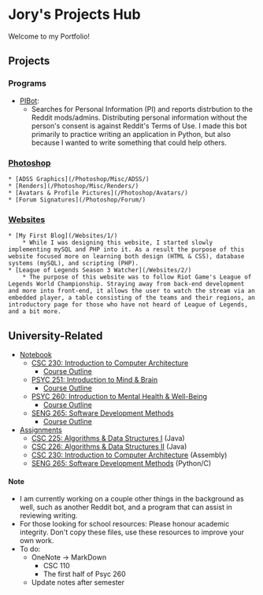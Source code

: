 # Jory's Projects Hub
Welcome to my Portfolio! 
## Projects
### Programs
 * [PIBot](/PIBot/): 
	* Searches for Personal Information (PI) and reports distrbution to the Reddit mods/admins. Distributing personal information without the person's consent is against Reddit's Terms of Use. I made this bot primarily to practice writing an application in Python, but also because I wanted to write something that could help others.

### [Photoshop](/Photoshop)
	* [ADSS Graphics](/Photoshop/Misc/ADSS/)
	* [Renders](/Photoshop/Misc/Renders/)
	* [Avatars & Profile Pictures](/Photoshop/Avatars/)
	* [Forum Signatures](/Photoshop/Forum/)

### [Websites](/Websites/)
	* [My First Blog](/Websites/1/)
		* While I was designing this website, I started slowly implementing mySQL and PHP into it. As a result the purpose of this website focused more on learning both design (HTML & CSS), database systems (mySQL), and scripting (PHP).
	* [League of Legends Season 3 Watcher](/Websites/2/)
		* The purpose of this website was to follow Riot Game's League of Legends World Championship. Straying away from back-end development and more into front-end, it allows the user to watch the stream via an embedded player, a table consisting of the teams and their regions, an introductory page for those who have not heard of League of Legends, and a bit more.

## University-Related
 * [Notebook](/Notebook/)
	* [CSC 230: Introduction to Computer Architecture](/Notebook/Csc230/)
		* [Course Outline](https://heat.csc.uvic.ca/coview/outline/2017/Spring/CSC/230)
	* [PSYC 251: Introduction to Mind & Brain](/Notebook/Psyc251)
		* [Course Outline](/Notebook/Psyc251/PSYC251-CourseOutline-Revised.pdf)
	* [PSYC 260: Introduction to Mental Health & Well-Being](/Notebook/Psyc260)
		* [Course Outline](/Notebook/Psyc260/260A01CourseOutlineWoodin.pdf)
	* [SENG 265: Software Development Methods](/Notebook/Seng265)
		* [Course Outline](https://heat.csc.uvic.ca/coview/outline/2016/Fall/SENG/265)
 * [Assignments](/Assignments/)
	* [CSC 225: Algorithms & Data Structures I](/Assignments/CSC225/) (Java)
	* [CSC 226: Algorithms & Data Structures II](/Assignments/CSC226) (Java)
	* [CSC 230: Introduction to Computer Architecture](/Assignments/CSC230) (Assembly) 
	* [SENG 265: Software Development Methods](/Assignments/SENG265) (Python/C)
		
#### Note
 * I am currently working on a couple other things in the background as well, such as another Reddit bot, and a program that can assist in reviewing writing.
 * For those looking for school resources: Please honour academic integrity. Don't copy these files, use these resources to improve your own work.
 * To do:
	* OneNote -> MarkDown
		* CSC 110
		* The first half of Psyc 260
	* Update notes after semester
